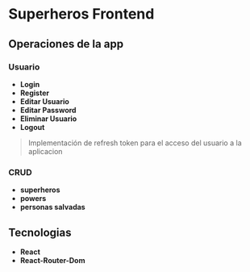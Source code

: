# Superheros Frontend

## Operaciones de la app

### Usuario

* **Login**
* **Register**
* **Editar Usuario**
* **Editar Password**
* **Eliminar Usuario**
* **Logout**
> Implementación de refresh token para el acceso del usuario a la aplicacion

### CRUD

* **superheros**
* **powers**
* **personas salvadas**

## Tecnologias

* **React**
* **React-Router-Dom**